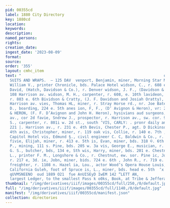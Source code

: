 ```yaml
---
pid: 00355cd
label: 1880 City Directory
key: 1880cd
location: 
keywords: 
description: 
named_persons: 
rights: 
creation_date: 
ingest_date: '2023-08-09'
format: 
source: 
order: '355'
layout: cmhc_item
text: "                                                               on & Chittenden,
  SUITS AND WRAPS.  — 125 DAV  venport, Benjamin, miner, Morning Star Mine Bevenport,
  William V., printer Chronicle, bds. Palace Hotel widson, C., r. 608 e. 10th Bavidson,
  David, (Hatch, Davidson & Co.), r. Denver widson, J. F., (Davidson & Cratty), r.
  108 Harrison av. widson, M. H., carpenter, r. 608, e. 10th lavideon, William, miner,
  r. 803 e. 6th Bividson & Cratty, (J. F. Davidson and Josiah Oratty), lawyers, 108
  Harrison av. vies, Thomas HL, miner, r. Stray Horse rd., nr. Joe Bates mine 1 Will
  D., boarding, 224 e. 5th anes ion, F, F., (D’ Avignon & Heron), vr: 214 w. 3d VIGNON
  & HERON, (F. F. D’Avignon and John H. Heron), hysivians aud surgeons, 200 Harrison
  av., cor 2d favie, Sndrew J., prospector, r. Harrison av., sw. cor. 9th Pavis, A.
  S., carpenter, r. 801i w. 2d st., south ‘VIS, CARLY: . pronr daily and weekly Chronicle,
  221 |. Harrison av., r. 231 e. 4th Bevis, Chester P., agt. D Dickinson, r. 218 w.
  4th avis, Christopher, miner, r. 119 oak vis, Collie, r. 140 e. 7th , D., porter
  Capitol Hotel vis, Edmund §., civil engineer C. C, Baldwin & Co., r. 516 w. Chestout
  fivie, Elijah, miner, r. 413 e. 5th is, Evan, miner, bds. 318 ©. 6th vis, Frank
  P., mining, 111 s. Pine, bds. 205 w. 3a vis, George E., musician, r. 309 e, 8d vis,
  G. S., butcher, bds, 134 e, Sth wis, Harry, miner, bds. 201 e. Chestnut a, Isaac
  L., printer F. M., Longshore & Co., r. Chestnut, ew. sor. Pine ic, Joab G., tailor,
  r. 217 e, 3d. ie, Jobn, miner, bids. 724 e. 6th , John R., r. 719 e. 5th 8, Joseph,
  freighter, r. 1108 n. Hazel ia, Lou., actor Wood’s Opera House Louis, miner, r.
  California Guleh, foot of Spruce is, L., miner, bds. head e. 5th  ‘x DUVASSVTO ONY
  qUVMSNEENO  oud 1889 O21  fue AnUISEyD IwEM 142 “LETT AN,             B From the
  largest Ledger, to the smallest Pass k o0ks, Book, at Tribe & Jefferay, 146 W. Chestnut. "
thumbnail: "/img/derivatives/iiif/images/00355cd/full/250,/0/default.jpg"
full: "/img/derivatives/iiif/images/00355cd/full/1140,/0/default.jpg"
manifest: "/img/derivatives/iiif/00355cd/manifest.json"
collection: directories
---
```

